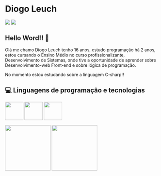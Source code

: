 # Diogo Leuch

<a herf="https://mail.google.com/mail/u/0/#inbox?compose=CllgCJqbQsbrFnCQvrxsTGlrzLZVKHjQpjGmwhzCGqvccvZgTCDRCpqzBJjBbcFvpJGjKsDGMbB"> <img src="https://img.shields.io/badge/Gmail-D14836?style=for-the-badge&logo=gmail&logoColor=white"/></a>
<a herf="https://www.linkedin.com/in/diogo-leuch-leuch-8111412b0/"> <img src="https://img.shields.io/badge/LinkedIn-0077B5?style=for-the-badge&logo=linkedin&logoColor=white">
</a>

## Hello Word!! :wave:


Olá me chamo Diogo Leuch tenho 16 anos, estudo programação há 2 anos, estou cursando o Ensino Médio no curso profissionalizante, Desenvolvimento de Sistemas, onde tive a oportunidade de aprender sobre Desenvolvimento-web Front-end e sobre lógica de programação.

No momento estou estudando sobre a linguagem C-sharp!! 

##  :computer: Linguagens de programação e tecnologias 

<img src="https://cdn.jsdelivr.net/gh/devicons/devicon/icons/html5/html5-original.svg" width="60" higth="60"/> <img src="https://cdn.jsdelivr.net/gh/devicons/devicon/icons/css3/css3-original.svg" width="60" higth="60"/>   <img src="https://cdn.jsdelivr.net/gh/devicons/devicon/icons/csharp/csharp-original.svg" width="60" higth="60"/>
          
<div>
<a href="https://github.com/LeuchDiogo">
<img height="150em" src="https://github-readme-stats.vercel.app/api/top-langs/?username=LeuchDiogo&layout=compact&langs_count=7&theme=dracula"/>
<img height="150em" src="https://github-readme-stats.vercel.app/api?username=LeuchDiogo&show_icons=true&theme=dracula&include_all_commits=true&count_private=true"/>
</div>
